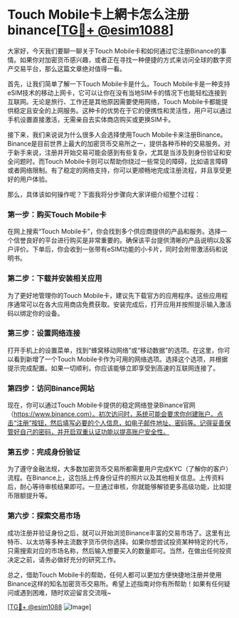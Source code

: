 # Touch Mobile卡上網卡怎么注册binance[[TG💪+ @esim1088](https://t.me/s/esim1088)]

大家好，今天我们要聊一聊关于Touch Mobile卡和如何通过它注册Binance的事情。如果你对加密货币感兴趣，或者正在寻找一种便捷的方式来访问全球的数字资产交易平台，那么这篇文章绝对值得一看。

首先，让我们简单了解一下Touch Mobile卡是什么。Touch Mobile卡是一种支持eSIM技术的移动上网卡，它可以让你在没有当地SIM卡的情况下也能轻松连接到互联网。无论是旅行、工作还是其他原因需要使用网络，Touch Mobile卡都能提供稳定且安全的上网服务。这种卡的优势在于它的便携性和灵活性，用户可以通过手机设置直接激活，无需亲自去实体商店购买或更换SIM卡。

接下来，我们来说说为什么很多人会选择使用Touch Mobile卡来注册Binance。Binance是目前世界上最大的加密货币交易所之一，提供各种币种的交易服务。对于新手来说，注册并开始交易可能会感到有些复杂，尤其是当涉及到身份验证和安全问题时。而Touch Mobile卡则可以帮助你绕过一些常见的障碍，比如语言障碍或者网络限制。有了稳定的网络支持，你可以更顺畅地完成注册流程，并且享受更好的用户体验。

那么，具体该如何操作呢？下面我将分步骤向大家详细介绍整个过程：

### 第一步：购买Touch Mobile卡

在网上搜索“Touch Mobile卡”，你会找到多个供应商提供的产品和服务。选择一个信誉良好的平台进行购买是非常重要的。确保该平台提供清晰的产品说明以及客户评价。下单后，你会收到一张带有eSIM功能的小卡片，同时会附带激活码和说明书。

### 第二步：下载并安装相关应用

为了更好地管理你的Touch Mobile卡，建议先下载官方的应用程序。这些应用程序通常可以在各大应用商店免费获取。安装完成后，打开应用并按照提示输入激活码以绑定你的设备。

### 第三步：设置网络连接

打开手机上的设置菜单，找到“蜂窝移动网络”或“移动数据”的选项。在这里，你可以看到新增了一个Touch Mobile卡作为可用的网络选项。选择这个选项，并根据提示完成配置。如果一切顺利，你应该能够立即享受到高速的互联网连接了。

### 第四步：访问Binance网站

现在，你可以通过Touch Mobile卡提供的稳定网络登录Binance官网（https://www.binance.com）。初次访问时，系统可能会要求你创建账户。点击“注册”按钮，然后填写必要的个人信息，如电子邮件地址、密码等。记得妥善保管好自己的密码，并开启双重认证功能以提高账户安全性。

### 第五步：完成身份验证

为了遵守金融法规，大多数加密货币交易所都需要用户完成KYC（了解你的客户）流程。在Binance上，这包括上传身份证件的照片以及其他相关信息。上传资料后，耐心等待审核结果即可。一旦通过审核，你就能够解锁更多高级功能，比如提币限额提升等。

### 第六步：探索交易市场

成功注册并验证身份之后，就可以开始浏览Binance丰富的交易市场了。这里有比特币、以太坊等多种主流数字货币供你选择。如果你想尝试投资某种特定的代币，只需搜索对应的市场名称，然后输入想要买入的数量即可。当然，在做出任何投资决定之前，请务必做好充分的研究工作。

总之，借助Touch Mobile卡的帮助，任何人都可以更加方便快捷地注册并使用Binance这样的知名加密货币交易所。希望上述指南对你有所帮助！如果有任何疑问或遇到困难，随时欢迎留言交流哦~

[[TG💪+ @esim1088](https://t.me/s/esim1088) ![Image](https://i.postimg.cc/4NQfJmqS/Snipaste-2025-05-13-00-14-12.png)]